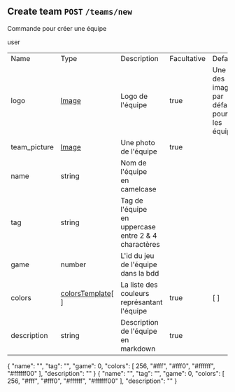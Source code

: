 ## Create team `POST` `/teams/new`
Commande pour créer une équipe

<chapter title="CAN USE COMMAND">
<p>
    user
</p>
</chapter>

<chapter title="BODY">
<tabs group="Lang">
    <tab title="Tableau" group-key="tab">
<table>
    <tr>
        <td>Name</td><td>Type</td><td>Description</td><td>Facultative</td><td>Default</td>
    </tr>
    <tr>
        <td>logo</td><td><a href="Types.md#image">Image</a></td><td>Logo de l'équipe</td><td>true</td><td>Une des images par défaut pour les équipes</td>
    </tr>
    <tr>
        <td>team_picture</td><td><a href="Types.md#image">Image</a></td><td>Une photo de l'équipe</td><td>true</td><td></td>
    </tr>
    <tr>
        <td>name</td><td>string</td><td>Nom de l'équipe<br/>en camelcase</td><td></td><td></td>
    </tr>
    <tr>
        <td>tag</td><td>string</td><td>Tag de l'équipe<br/>en uppercase entre 2 & 4 charactères</td><td></td><td></td>
    </tr>
    <tr>
        <td>game</td><td>number</td><td>L'id du jeu de l'équipe dans la bdd</td><td></td><td></td>
    </tr>
    <tr>
        <td>colors</td><td><a href="Types.md#colors">colorsTemplate</a>[ ]</td><td>La liste des couleurs représantant l'équipe</td><td>true</td><td>[ ]</td>
    </tr>
    <tr>
        <td>description</td><td>string</td><td>Description de l'équipe en markdown</td><td>true</td><td></td>
    </tr>
</table>
    </tab>
    <tab title="Json Full" group-key="jsonfull">
<code-block xml:lang="json" xml:space="preserve">
{
    "name": "",
    "tag": "",
    "game": 0,
    "colors": [
        256,
        "#fff",
        "#fff0",
        "#ffffff",
        "#ffffff00"
    ],
    "description": ""
}
</code-block>
    </tab>
    <tab title="Json Min" group-key="jsonmin">
<code-block xml:lang="json" xml:space="preserve">
{
    "name": "",
    "tag": "",
    "game": 0,
    "colors": [
        256,
        "#fff",
        "#fff0",
        "#ffffff",
        "#ffffff00"
    ],
    "description": ""
}
</code-block>
    </tab>
</tabs>
</chapter>